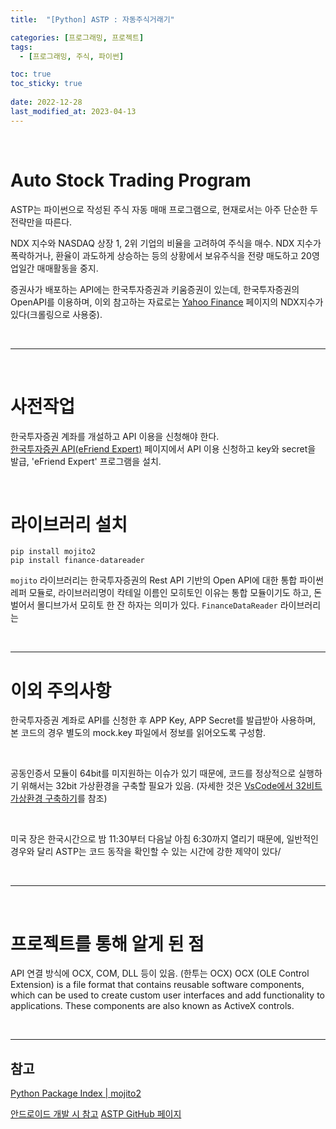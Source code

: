 ```yaml
---
title:  "[Python] ASTP : 자동주식거래기"

categories: [프로그래밍, 프로젝트]
tags:
  - [프로그래밍, 주식, 파이썬]

toc: true
toc_sticky: true
 
date: 2022-12-28
last_modified_at: 2023-04-13
---
```


<br>

# **A**uto **S**tock **T**rading **P**rogram

ASTP는 파이썬으로 작성된 주식 자동 매매 프로그램으로, 현재로서는 아주 단순한 두 전략만을 따른다.  

NDX 지수와 NASDAQ 상장 1, 2위 기업의 비율을 고려하여 주식을 매수.
NDX 지수가 폭락하거나, 환율이 과도하게 상승하는 등의 상황에서 보유주식을 전량 매도하고 20영업일간 매매활동을 중지.

증권사가 배포하는 API에는 한국투자증권과 키움증권이 있는데,
한국투자증권의 OpenAPI를 이용하며, 이외 참고하는 자료로는 [Yahoo Finance](https://finance.yahoo.com/quote/NQ=F?p=NQ=F&.tsrc=fin-srch) 페이지의 NDX지수가 있다(크롤링으로 사용중).

<br>

---

<br>

# 사전작업

한국투자증권 계좌를 개설하고 API 이용을 신청해야 한다.  
[한국투자증권 API(eFriend Expert)](https://www.truefriend.com/main/customer/systemdown/OpenAPI.jsp?cmd=TF04ea01200) 페이지에서 API 이용 신청하고 key와 secret을 발급, 'eFriend Expert' 프로그램을 설치.

<br>

# 라이브러리 설치

```terminal
pip install mojito2
pip install finance-datareader
```

`mojito` 라이브러리는 한국투자증권의 Rest API 기반의 Open API에 대한 통합 파이썬 레퍼 모듈로, 라이브러리명이 칵테일 이름인 모히토인 이유는 통합 모듈이기도 하고, 돈 벌어서 몰디브가서 모히토 한 잔 하자는 의미가 있다.
`FinanceDataReader` 라이브러리는

<br>

---

# 이외 주의사항

한국투자증권 계좌로 API를 신청한 후 APP Key, APP Secret를 발급받아 사용하며, 본 코드의 경우 별도의 mock.key 파일에서 정보를 읽어오도록 구성함.

<br>

공동인증서 모듈이 64bit를 미지원하는 이슈가 있기 때문에, 코드를 정상적으로 실행하기 위해서는 32bit 가상환경을 구축할 필요가 있음. (자세한 것은 [VsCode에서 32비트 가상환경 구축하기](https://kiw6024.github.io/posts/32bit/)를 참조)

<br>

미국 장은 한국시간으로 밤 11:30부터 다음날 아침 6:30까지 열리기 때문에, 일반적인 경우와 달리 ASTP는 코드 동작을 확인할 수 있는 시간에 강한 제약이 있다/

<br>

---

<br>

# 프로젝트를 통해 알게 된 점

API 연결 방식에 OCX, COM, DLL 등이 있음. (한투는 OCX)
OCX (OLE Control Extension) is a file format that contains reusable software components, which can be used to create custom user interfaces and add functionality to applications. These components are also known as ActiveX controls.

<br>

---
## <b>참고</b>

[Python Package Index | mojito2](https://pypi.org/project/mojito2/)

[안드로이드 개발 시 참고](https://stockant.tistory.com/343)
[ASTP GitHub 페이지](https://github.com/kiw6024/ASTP)